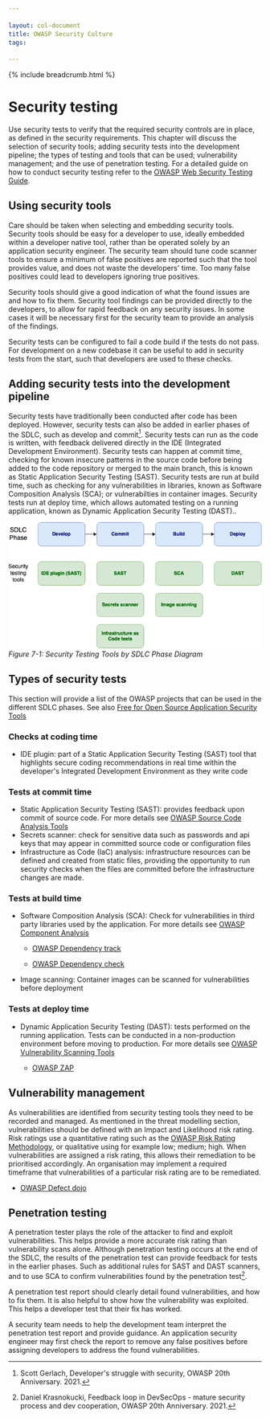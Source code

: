 ```yaml
---
  
layout: col-document
title: OWASP Security Culture
tags:

---
```

{% include breadcrumb.html %}
# Security testing

Use security tests to verify that the required security controls are in
place, as defined in the security requirements. This chapter will
discuss the selection of security tools; adding security tests into the
development pipeline; the types of testing and tools that can be used;
vulnerability management; and the use of penetration testing. For a
detailed guide on how to conduct security testing refer to the [OWASP
Web Security Testing
Guide](https://owasp.org/www-project-web-security-testing-guide/).

## Using security tools

Care should be taken when selecting and embedding security tools.
Security tools should be easy for a developer to use, ideally embedded
within a developer native tool, rather than be operated solely by an
application security engineer. The security team should tune code
scanner tools to ensure a minimum of false positives are reported such
that the tool provides value, and does not waste the developers\' time.
Too many false positives could lead to developers ignoring true positives.

Security tools should give a good indication of what the found issues
are and how to fix them. Security tool findings can be provided directly
to the developers, to allow for rapid feedback on any security issues.
In some cases it will be necessary first for the security team to
provide an analysis of the findings.

Security tests can be configured to fail a code build if the tests do
not pass. For development on a new codebase it can be useful to add in
security tests from the start, such that developers are used to these
checks.

## Adding security tests into the development pipeline

Security tests have traditionally been conducted after code has been
deployed. However, security tests can also be added in earlier phases of
the SDLC, such as develop and commit[^6]. Security tests can run as
the code is written, with feedback delivered directly in the IDE
(Integrated Development Environment). Security tests can happen at
commit time, checking for known insecure patterns in the source code
before being added to the code repository or merged to the main branch,
this is known as Static Application Security Testing (SAST). Security 
tests are run at build time, such as checking for any vulnerabilities 
in libraries, known as Software Composition Analysis (SCA); or
vulnerabilties in container images. Security tests run at
deploy time, which allows automated testing on a running application,
known as Dynamic Application Security Testing (DAST)..


![Security Testing Tools by SDLC Phase Diagram](images/security_testing.png)\
*Figure 7-1: Security Testing Tools by SDLC Phase Diagram*

## Types of security tests

This section will provide a list of the OWASP projects that can be used
in the different SDLC phases. See also [Free for Open Source
Application Security
Tools](https://owasp.org/www-community/Free_for_Open_Source_Application_Security_Tools)

### Checks at coding time

-   IDE plugin: part of a Static Application Security Testing (SAST)
    tool that highlights secure coding recommendations in real time
    within the developer\'s Integrated Development Environment as they
    write code

### Tests at commit time

-   Static Application Security Testing (SAST): provides feedback upon
    commit of source code. For more details see [OWASP Source Code
    Analysis
    Tools](https://owasp.org/www-community/Source_Code_Analysis_Tools)
-   Secrets scanner: check for sensitive data such as passwords and api
    keys that may appear in committed source code or configuration files
-   Infrastructure as Code (IaC) analysis: infrastructure resources can
    be defined and created from static files, providing the opportunity
    to run security checks when the files are committed before the
    infrastructure changes are made.

### Tests at build time

-   Software Composition Analysis (SCA): Check for vulnerabilities in
    third party libraries used by the application. For more details see
    [OWASP Component
    Analysis](https://owasp.org/www-community/Component_Analysis)

    -   [OWASP Dependency track](https://owasp.org/www-project-dependency-track/)

    -   [OWASP Dependency check](https://owasp.org/www-project-dependency-check/)

-   Image scanning: Container images can be scanned for vulnerabilities
    before deployment

### Tests at deploy time

-   Dynamic Application Security Testing (DAST): tests performed on the
    running application. Tests can be conducted in a non-production
    environment before moving to production. For more details see
    [OWASP Vulnerability Scanning
    Tools](https://owasp.org/www-community/Vulnerability_Scanning_Tools)

    -   [OWASP ZAP](https://www.zaproxy.org/)

## Vulnerability management

As vulnerabilities are identified from security testing tools they need
to be recorded and managed. As mentioned in the threat modelling
section, vulnerabilities should be defined with an Impact and Likelihood
risk rating. Risk ratings use a quantitative rating such as the [OWASP
Risk Rating Methodology](https://owasp.org/www-community/OWASP_Risk_Rating_Methodology),
or qualitative using for example low; medium; high. When vulnerabilities
are assigned a risk rating, this allows their remediation to be
prioritised accordingly. An organisation may implement a required
timeframe that vulnerabilities of a particular risk rating are to be
remediated.

-   [OWASP Defect dojo](https://owasp.org/www-project-defectdojo/)

## Penetration testing

A penetration tester plays the role of the attacker to find and exploit
vulnerabilities. This helps provide a more accurate risk rating than
vulnerability scans alone. Although penetration testing occurs at the
end of the SDLC, the results of the penetration test can provide
feedback for tests in the earlier phases. Such as additional rules for
SAST and DAST scanners, and to use SCA to confirm vulnerabilities found
by the penetration test[^7].

A penetration test report should clearly detail found vulnerabilities,
and how to fix them. It is also helpful to show how the vulnerability
was exploited. This helps a developer test that their fix has worked.

A security team needs to help the development team interpret the
penetration test report and provide guidance. An application security
engineer may first check the report to remove any false positives before
assigning developers to address the found vulnerabilities.

[^6]:  Scott Gerlach, Developer\'s struggle with security, OWASP 20th
    Anniversary. 2021.

[^7]:  Daniel Krasnokucki, Feedback loop in DevSecOps - mature security
    process and dev cooperation, OWASP 20th Anniversary. 2021.